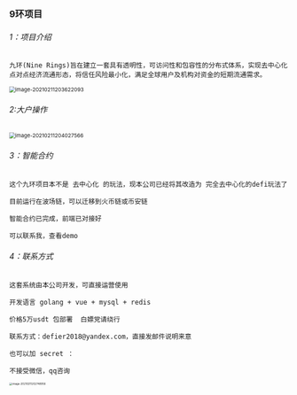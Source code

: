 ### 9环项目

###### 1：项目介绍

```
九环(Nine Rings)旨在建立一套具有透明性，可访问性和包容性的分布式体系，实现去中心化点对点经济流通形态，将信任风险最小化，满足全球用户及机构对资金的短期流通需求。
```

<img src="http://tuchuang-mft.oss-cn-hangzhou.aliyuncs.com/2021-02-11-123622.png" alt="image-20210211203622093" style="zoom:67%;" />



###### 2:大户操作

<img src="http://tuchuang-mft.oss-cn-hangzhou.aliyuncs.com/2021-02-11-124028.png" alt="image-20210211204027566" style="zoom:67%;" />



###### 3：智能合约

```
这个九环项目本不是 去中心化 的玩法，现本公司已经将其改造为 完全去中心化的defi玩法了

目前运行在波场链，可以迁移到火币链或币安链  

智能合约已完成，前端已对接好

可以联系我，查看demo

```



###### 4：联系方式

```
这套系统由本公司开发，可直接运营使用

开发语言 golang + vue + mysql + redis 

价格5万usdt 包部署  白嫖党请绕行

联系方式：defier2018@yandex.com，直接发邮件说明来意

也可以加 secret ：

不接受微信，qq咨询
```

<img src="/Users/fangtaoma/Library/Application Support/typora-user-images/image-20210211202748956.png" alt="image-20210211202748956" style="zoom:33%;" />

